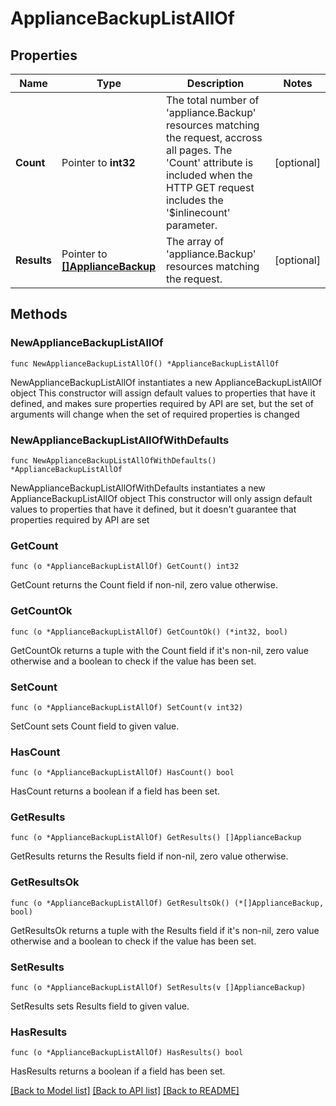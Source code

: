 # ApplianceBackupListAllOf

## Properties

Name | Type | Description | Notes
------------ | ------------- | ------------- | -------------
**Count** | Pointer to **int32** | The total number of &#39;appliance.Backup&#39; resources matching the request, accross all pages. The &#39;Count&#39; attribute is included when the HTTP GET request includes the &#39;$inlinecount&#39; parameter. | [optional] 
**Results** | Pointer to [**[]ApplianceBackup**](appliance.Backup.md) | The array of &#39;appliance.Backup&#39; resources matching the request. | [optional] 

## Methods

### NewApplianceBackupListAllOf

`func NewApplianceBackupListAllOf() *ApplianceBackupListAllOf`

NewApplianceBackupListAllOf instantiates a new ApplianceBackupListAllOf object
This constructor will assign default values to properties that have it defined,
and makes sure properties required by API are set, but the set of arguments
will change when the set of required properties is changed

### NewApplianceBackupListAllOfWithDefaults

`func NewApplianceBackupListAllOfWithDefaults() *ApplianceBackupListAllOf`

NewApplianceBackupListAllOfWithDefaults instantiates a new ApplianceBackupListAllOf object
This constructor will only assign default values to properties that have it defined,
but it doesn't guarantee that properties required by API are set

### GetCount

`func (o *ApplianceBackupListAllOf) GetCount() int32`

GetCount returns the Count field if non-nil, zero value otherwise.

### GetCountOk

`func (o *ApplianceBackupListAllOf) GetCountOk() (*int32, bool)`

GetCountOk returns a tuple with the Count field if it's non-nil, zero value otherwise
and a boolean to check if the value has been set.

### SetCount

`func (o *ApplianceBackupListAllOf) SetCount(v int32)`

SetCount sets Count field to given value.

### HasCount

`func (o *ApplianceBackupListAllOf) HasCount() bool`

HasCount returns a boolean if a field has been set.

### GetResults

`func (o *ApplianceBackupListAllOf) GetResults() []ApplianceBackup`

GetResults returns the Results field if non-nil, zero value otherwise.

### GetResultsOk

`func (o *ApplianceBackupListAllOf) GetResultsOk() (*[]ApplianceBackup, bool)`

GetResultsOk returns a tuple with the Results field if it's non-nil, zero value otherwise
and a boolean to check if the value has been set.

### SetResults

`func (o *ApplianceBackupListAllOf) SetResults(v []ApplianceBackup)`

SetResults sets Results field to given value.

### HasResults

`func (o *ApplianceBackupListAllOf) HasResults() bool`

HasResults returns a boolean if a field has been set.


[[Back to Model list]](../README.md#documentation-for-models) [[Back to API list]](../README.md#documentation-for-api-endpoints) [[Back to README]](../README.md)


